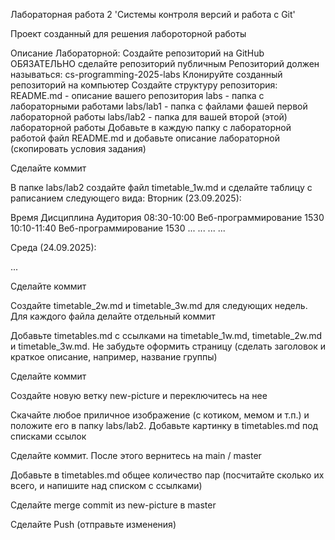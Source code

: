 Лабораторная работа 2
'Системы контроля версий и работа с Git'

Проект созданный для решения лабороторной работы

Описание Лаборaторной:
Создайте репозиторий на GitHub
ОБЯЗАТЕЛЬНО сделайте репозиторий публичным
Репозиторий должен называться: cs-programming-2025-labs
Клонируйте созданный репозиторий на компьютер
Создайте структуру репозитория:
README.md - описание вашего репозитория
labs - папка с лабораторными работами
labs/lab1 - папка с файлами фашей первой лабораторной работы
labs/lab2 - папка для вашей второй (этой) лабораторной работы
Добавьте в каждую папку с лабораторной работой файл README.md и добавьте описание лабораторной (скопировать условия задания)

Сделайте коммит

В папке labs/lab2 создайте файл timetable_1w.md и сделайте таблицу с раписанием следующего вида: Вторник (23.09.2025):

Время	Дисциплина	Аудитория
08:30-10:00	Веб-программирование	1530
10:10-11:40	Веб-программирование	1530
...	...	...
...

Среда (24.09.2025):

...

Сделайте коммит

Создайте timetable_2w.md и timetable_3w.md для следующих недель. Для каждого файла делайте отдельный коммит

Добавьте timetables.md с ссылками на timetable_1w.md, timetable_2w.md и timetable_3w.md. Не забудьте оформить страницу (сделать заголовок и краткое описание, например, название группы)

Сделайте коммит

Создайте новую ветку new-picture и переключитесь на нее

Скачайте любое приличное изображение (с котиком, мемом и т.п.) и положите его в папку labs/lab2. Добавьте картинку в timetables.md под списками ссылок

Сделайте коммит. После этого вернитесь на main / master

Добавьте в timetables.md общее количество пар (посчитайте сколько их всего, и напишите над списком с ссылками)

Сделайте merge commit из new-picture в master

Сделайте Push (отправьте изменения)